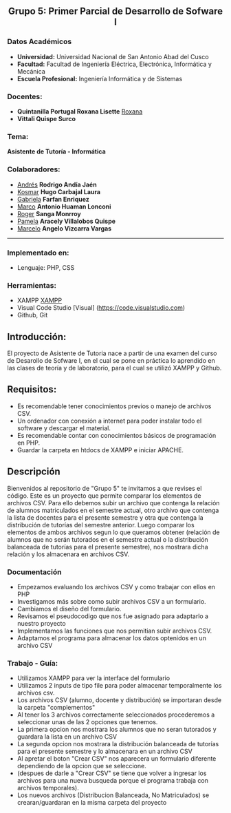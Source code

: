 ## **<center> Grupo 5: Primer Parcial de Desarrollo de Sofware I  </center>**
### Datos Académicos

- **Universidad:** Universidad Nacional de San Antonio Abad del Cusco
- **Facultad:** Facultad de Ingeniería Eléctrica, Electrónica, Informática y Mecánica
- **Escuela Profesional:** Ingeniería Informática y de Sistemas

### Docentes:
- **Quintanilla Portugal Roxana Lisette** [Roxana](https://github.com/nitanilla "Roxana")
- **Vittali Quispe Surco**

### Tema:
 ****Asistente de Tutoría - Informática****

### Colaboradores:
- [Andrés]() **Rodrigo Andía Jaén**
- [Kosmar](https://github.com/Kosmar-Hu) **Hugo Carbajal Laura** 
- [Gabriela](https://github.com/gabrielafarfan1) **Farfan Enriquez** 
- [Marco](https://github.com/MarcoAntonioHL) **Antonio Huaman Lonconi**
- [Roger](https://github.com/150406) **Sanga Monrroy** 
- [Pamela](https://github.com/Alema2) **Aracely Villalobos Quispe** 
- [Marcelo](https://github.com/MarceloVizcarra) **Angelo Vizcarra Vargas**
---
### Implementado en:
- Lenguaje:  PHP, CSS

### Herramientas:
- XAMPP [XAMPP](https://www.apachefriends.org/es/index.html)
- Visual Code Studio [Visual] (https://code.visualstudio.com)
- Github, Git

## Introducción:
El proyecto de Asistente de Tutoria nace a partir de una examen del curso de Desarollo de Sofware I, en el cual se pone en práctica lo aprendido en las clases de teoría y de laboratorio, para el cual se utilizó XAMPP  y Github.

## Requisitos:
- Es recomendable tener conocimientos previos o manejo de archivos CSV.
- Un ordenador con conexión a internet para poder instalar todo el software y descargar el material.
- Es recomendable contar con conocimientos básicos de programación en PHP.
- Guardar la carpeta en htdocs de XAMPP e iniciar APACHE.

## Descripción
Bienvenidos al repositorio de "Grupo 5" te invitamos a que revises el código. Este es un proyecto que permite comparar los elementos de archivos CSV. Para ello debemos subir un archivo que contenga la relación de alumnos matriculados en el semestre actual, otro archivo que contenga la lista de docentes para el presente semestre y otra que contenga la distribución de tutorías del semestre anterior. Luego comparar los elementos de ambos archivos segun lo que queramos obtener (relación de alumnos que no serán tutorados en el semestre actual o  la distribución balanceada de tutorías para el presente semestre), nos mostrara dicha relación y los almacenara en archivos CSV.
### Documentación
- Empezamos evaluando los archivos CSV y como trabajar con ellos en PHP
- Investigamos más sobre como subir archivos CSV a un formulario.
-	Cambiamos el diseño del formulario.
- Revisamos el pseudocodigo que nos fue asignado para adaptarlo a nuestro proyecto
-	Implementamos las funciones que nos permitian subir archivos CSV.
- Adaptamos el programa para almacenar los datos optenidos en un archivo CSV
### Trabajo - Guía:
- Utilizamos XAMPP para ver la interface del formulario
- Utilizamos 2 inputs de tipo file para poder almacenar temporalmente los archivos csv.
- Los archivos CSV (alumno, docente y distribución) se importaran desde la carpeta "complementos"
- Al tener los 3 archivos correctamente seleccionados procederemos a seleccionar unas de las 2 opciones que tenemos.
- La primera opcion nos mostrara los alumnos que no seran tutorados y guardara la lista en un archivo CSV
- La segunda opcion nos mostrara la distribución balanceada de tutorías para el presente semestre y lo almacenara en un archivo CSV
- Al apretar el boton "Crear CSV" nos aparecera un formulario diferente dependiendo de la opcion que se seleccione.
- (despues de darle a "Crear CSV" se tiene que volver a ingresar los archivos para una nueva busqueda porque el programa trabaja con archivos temporales).
- Los nuevos archivos (Distribucion Balanceada, No Matriculados) se crearan/guardaran en la misma carpeta del proyecto
